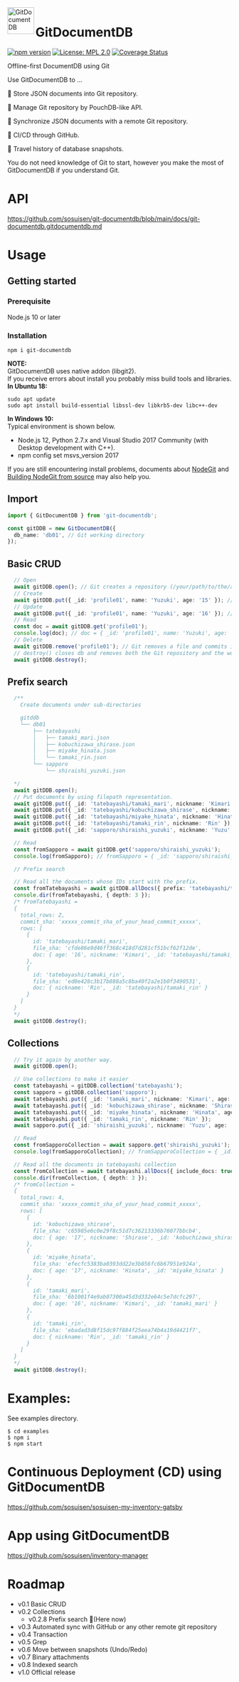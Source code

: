 <img alt="GitDocumentDB" src="https://github.com/sosuisen/git-documentdb/blob/main/assets/git-documentdb_icon-128x128.png" width=60 height=60 align="left"> 

# GitDocumentDB
 [![npm version](https://badge.fury.io/js/git-documentdb.svg)](https://badge.fury.io/js/git-documentdb)
 [![License: MPL 2.0](https://img.shields.io/badge/License-MPL%202.0-brightgreen.svg)](LICENSE)
 [![Coverage Status](https://coveralls.io/repos/github/sosuisen/git-documentdb/badge.svg?branch=main)](https://coveralls.io/github/sosuisen/git-documentdb?branch=main)

Offline-first DocumentDB using Git

Use GitDocumentDB to ...

:green_book: Store JSON documents into Git repository. 

:art: Manage Git repository by PouchDB-like API. 

:rocket: Synchronize JSON documents with a remote Git repository.

:arrows_counterclockwise: CI/CD through GitHub.

:dromedary_camel: Travel history of database snapshots.

You do not need knowledge of Git to start, however you make the most of GitDocumentDB if you understand Git.

# API

https://github.com/sosuisen/git-documentdb/blob/main/docs/git-documentdb.gitdocumentdb.md

# Usage
## Getting started
### **Prerequisite**
Node.js 10 or later
### **Installation**
```
npm i git-documentdb
```
**NOTE:**<br>
GitDocumentDB uses native addon (libgit2).<br>
If you receive errors about install you probably miss build tools and libraries.<br>
**In Ubuntu 18:**<br>
```
sudo apt update
sudo apt install build-essential libssl-dev libkrb5-dev libc++-dev 
```
**In Windows 10:**<br>
Typical environment is shown below.
- Node.js 12, Python 2.7.x and Visual Studio 2017 Community (with Desktop development with C++).
- npm config set msvs_version 2017

If you are still encountering install problems, documents about [NodeGit](https://github.com/nodegit/nodegit#getting-started) and [Building NodeGit from source](https://www.nodegit.org/guides/install/from-source/) may also help you.

## Import
```typescript
import { GitDocumentDB } from 'git-documentdb';

const gitDDB = new GitDocumentDB({
  db_name: 'db01', // Git working directory
});
```

## Basic CRUD
```typescript
  // Open
  await gitDDB.open(); // Git creates a repository (/your/path/to/the/app/gitddb/db01/.git)
  // Create
  await gitDDB.put({ _id: 'profile01', name: 'Yuzuki', age: '15' }); // Git adds 'profile01.json' under the working directory and commits it.
  // Update
  await gitDDB.put({ _id: 'profile01', name: 'Yuzuki', age: '16' }); // Git adds a updated file and commits it.
  // Read
  const doc = await gitDDB.get('profile01');
  console.log(doc); // doc = { _id: 'profile01', name: 'Yuzuki', age: '16' }
  // Delete
  await gitDDB.remove('profile01'); // Git removes a file and commits it.
  // destroy() closes db and removes both the Git repository and the working directory.
  await gitDDB.destroy();
```

## Prefix search
```typescript
  /**
    Create documents under sub-directories

    gitddb
    └── db01
        ├── tatebayashi
        │   ├── tamaki_mari.json
        │   ├── kobuchizawa_shirase.json
        │   ├── miyake_hinata.json
        │   └── tamaki_rin.json
        └── sapporo
            └── shiraishi_yuzuki.json

  */
  await gitDDB.open();
  // Put documents by using filepath representation.
  await gitDDB.put({ _id: 'tatebayashi/tamaki_mari', nickname: 'Kimari', age: '16' });
  await gitDDB.put({ _id: 'tatebayashi/kobuchizawa_shirase', nickname: 'Shirase', age: '17' });
  await gitDDB.put({ _id: 'tatebayashi/miyake_hinata', nickname: 'Hinata', age: '17' });
  await gitDDB.put({ _id: 'tatebayashi/tamaki_rin', nickname: 'Rin' });
  await gitDDB.put({ _id: 'sapporo/shiraishi_yuzuki', nickname: 'Yuzu', age: '16' });

  // Read
  const fromSapporo = await gitDDB.get('sapporo/shiraishi_yuzuki');
  console.log(fromSapporo); // fromSapporo = { _id: 'sapporo/shiraishi_yuzuki', nickname: 'Yuzu', age: '16' }

  // Prefix search

  // Read all the documents whose IDs start with the prefix.
  const fromTatebayashi = await gitDDB.allDocs({ prefix: 'tatebayashi/tamaki', include_docs: true });
  console.dir(fromTatebayashi, { depth: 3 });
  /* fromTatebayashi = 
  {
    total_rows: 2,
    commit_sha: 'xxxxx_commit_sha_of_your_head_commit_xxxxx',
    rows: [
      {
        id: 'tatebayashi/tamaki_mari',
        file_sha: 'cfde86e9d46ff368c418d7d281cf51bcf62f12de',
        doc: { age: '16', nickname: 'Kimari', _id: 'tatebayashi/tamaki_mari' }
      },
      {
        id: 'tatebayashi/tamaki_rin',
        file_sha: 'ed0e428c3b17b888a5c8ba40f2a2e1b0f3490531',
        doc: { nickname: 'Rin', _id: 'tatebayashi/tamaki_rin' }
      }
    ]
  }
  */
  await gitDDB.destroy();
```

## Collections
```typescript
  // Try it again by another way.
  await gitDDB.open();

  // Use collections to make it easier
  const tatebayashi = gitDDB.collection('tatebayashi');
  const sapporo = gitDDB.collection('sapporo');
  await tatebayashi.put({ _id: 'tamaki_mari', nickname: 'Kimari', age: '16' });
  await tatebayashi.put({ _id: 'kobuchizawa_shirase', nickname: 'Shirase', age: '17' });
  await tatebayashi.put({ _id: 'miyake_hinata', nickname: 'Hinata', age: '17' });
  await tatebayashi.put({ _id: 'tamaki_rin', nickname: 'Rin' });  
  await sapporo.put({ _id: 'shiraishi_yuzuki', nickname: 'Yuzu', age: '16' });

  // Read
  const fromSapporoCollection = await sapporo.get('shiraishi_yuzuki');
  console.log(fromSapporoCollection); // fromSapporoCollection = { _id: 'shiraishi_yuzuki', nickname: 'Yuzu', age: '16' }

  // Read all the documents in tatebayashi collection
  const fromCollection = await tatebayashi.allDocs({ include_docs: true });
  console.dir(fromCollection, { depth: 3 });
  /* fromCollection = 
  {
    total_rows: 4,
    commit_sha: 'xxxxx_commit_sha_of_your_head_commit_xxxxx',
    rows: [
      {
        id: 'kobuchizawa_shirase',
        file_sha: 'c65985e6c0e29f8c51d7c36213336b76077bbcb4',
        doc: { age: '17', nickname: 'Shirase', _id: 'kobuchizawa_shirase' }
      },
      {
        id: 'miyake_hinata',
        file_sha: 'efecfc5383ba0393dd22e3b856fc6b67951e924a',
        doc: { age: '17', nickname: 'Hinata', _id: 'miyake_hinata' }
      },
      {
        id: 'tamaki_mari',
        file_sha: '6b1001f4e9ab07300a45d3d332e64c5e7dcfc297',
        doc: { age: '16', nickname: 'Kimari', _id: 'tamaki_mari' }
      },
      {
        id: 'tamaki_rin',
        file_sha: 'ebadad3d8f15dc97f884f25eea74b4a19d4421f7',
        doc: { nickname: 'Rin', _id: 'tamaki_rin' }
      }
    ]
  }
  */
  await gitDDB.destroy();
```

# Examples:
See examples directory.
```
$ cd examples
$ npm i
$ npm start
```

# Continuous Deployment (CD) using GitDocumentDB

https://github.com/sosuisen/sosuisen-my-inventory-gatsby

# App using GitDocumentDB

https://github.com/sosuisen/inventory-manager


# Roadmap

- v0.1 Basic CRUD
- v0.2 Collections
  - v0.2.8 Prefix search :feet:(Here now)
- v0.3 Automated sync with GitHub or any other remote git repository
- v0.4 Transaction
- v0.5 Grep
- v0.6 Move between snapshots (Undo/Redo)
- v0.7 Binary attachments
- v0.8 Indexed search
- v1.0 Official release
